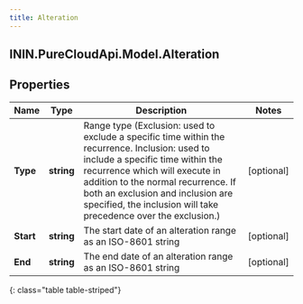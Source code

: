 ```yaml
---
title: Alteration
---
```

## ININ.PureCloudApi.Model.Alteration

## Properties

|Name | Type | Description | Notes|
|------------ | ------------- | ------------- | -------------|
| **Type** | **string** | Range type (Exclusion: used to exclude a specific time within the recurrence. Inclusion: used to include a specific time within the recurrence which will execute in addition to the normal recurrence. If both an exclusion and inclusion are specified, the inclusion will take precedence over the exclusion.) | [optional] |
| **Start** | **string** | The start date of an alteration range as an ISO-8601 string | [optional] |
| **End** | **string** | The end date of an alteration range as an ISO-8601 string | [optional] |
{: class="table table-striped"}


